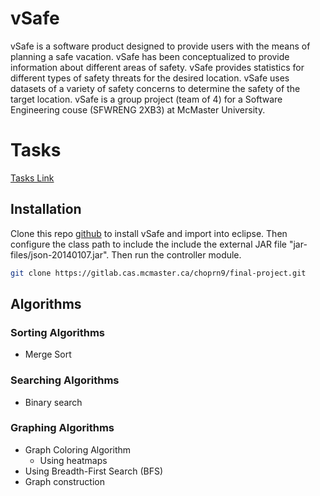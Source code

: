 # vSafe

 vSafe is a software product designed to provide users with the means of planning a safe vacation. vSafe has been conceptualized to provide
 information about different areas of safety. vSafe provides statistics for different types of safety threats for the desired location. vSafe uses datasets of a variety of safety concerns to determine the safety of the target location. vSafe is a group project (team of 4) for a Software Engineering couse (SFWRENG 2XB3) at McMaster University. 

# Tasks
[Tasks Link](https://docs.google.com/document/d/1UuQRNvHot9qUcUW73xj3seQ_x9bgf0hTRcsuqTb-cmk/edit)

## Installation

 Clone this repo [github](https://gitlab.cas.mcmaster.ca/choprn9/final-project.git) to install vSafe and import into eclipse. Then configure the class path to include the include the external JAR file "jar-files/json-20140107.jar". Then run the controller module.  

 ```bash
 git clone https://gitlab.cas.mcmaster.ca/choprn9/final-project.git
 ```

## Algorithms

### Sorting Algorithms
* Merge Sort  

### Searching Algorithms
* Binary search

### Graphing Algorithms
* Graph Coloring Algorithm
    * Using heatmaps
* Using Breadth-First Search (BFS)
* Graph construction
